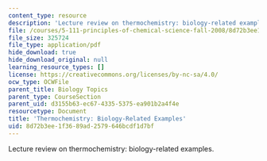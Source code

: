 ```yaml
---
content_type: resource
description: 'Lecture review on thermochemistry: biology-related examples.'
file: /courses/5-111-principles-of-chemical-science-fall-2008/8d72b3ee1f3689ad2579646bcdf1d7bf_bioex_lect18.pdf
file_size: 325724
file_type: application/pdf
hide_download: true
hide_download_original: null
learning_resource_types: []
license: https://creativecommons.org/licenses/by-nc-sa/4.0/
ocw_type: OCWFile
parent_title: Biology Topics
parent_type: CourseSection
parent_uid: d3155b63-ec67-4335-5375-ea901b2a4f4e
resourcetype: Document
title: 'Thermochemistry: Biology-Related Examples'
uid: 8d72b3ee-1f36-89ad-2579-646bcdf1d7bf
---
```

Lecture review on thermochemistry: biology-related examples.
